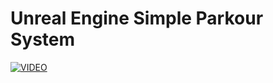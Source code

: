# Unreal Engine Simple Parkour System

[![VIDEO](https://img.youtube.com/vi/fwHC27prWhs/0.jpg)](https://www.youtube.com/watch?v=fwHC27prWhs)
